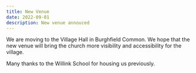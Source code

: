 ```yaml
---
title: New Venue
date: 2022-09-01
description: New venue annouced
---
```

We are moving to the Village Hall in Burghfield Common. We hope that the new venue will bring the church more visibility and accessibility for the village.

Many thanks to the Willink School for housing us previously. 
